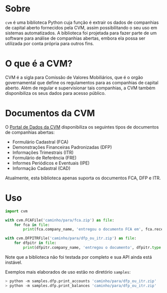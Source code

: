 # Sobre

`cvm` é uma biblioteca Python cuja função é extrair os dados de companhias de capital
aberto fornecidos pela CVM, assim possibilitando o seu uso em sistemas automatizados.
A biblioteca foi projetada para fazer parte de um software para análise de companhias
abertas, embora ela possa ser utilizada por conta própria para outros fins.

# O que é a CVM?

CVM é a sigla para Comissão de Valores Mobiliários, que é o orgão governamental que
define os regulamentos para as companhias de capital aberto. Além de regular e
supervisionar tais companhias, a CVM também disponibiliza os seus dados para
acesso público.

# Documentos da CVM

O [Portal de Dados da CVM][cvm-portal-de-dados-cia] disponibiliza os seguintes
tipos de documentos de companhias abertas:
- Formulário Cadastral (FCA)
- Demonstrações Financeiras Padronizadas (DFP)
- Informações Trimestrais (ITR)
- Formulário de Referência (FRE)
- Informes Periódicos e Eventuais (IPE)
- Informação Cadastral (CAD)

Atualmente, esta biblioteca apenas suporta os documentos FCA, DFP e ITR.

# Uso

```py
import cvm

with cvm.FCAFile('caminho/para/fca.zip') as file:
    for fca in file:
        print(fca.company_name, 'entregou o documento FCA em', fca.receipt_date)

with cvm.DFPITRFile('caminho/para/dfp_ou_itr.zip') as file:
    for dfpitr in file:
        print(dfpitr.company_name, 'entregou o documento', dfpitr.type.name, 'em', dfpitr.receipt_date)
```

Note que a biblioteca não foi testada por completo e sua API ainda está instável.

Exemplos mais elaborados de uso estão no diretório `samples`:

```sh
> python -m samples.dfp.print_accounts 'caminho/para/dfp_ou_itr.zip'
> python -m samples.dfp.print_balances 'caminho/para/dfp_ou_itr.zip'
```

  [cvm-portal-de-dados-cia]: <https://dados.cvm.gov.br/dataset/?groups=companhias>